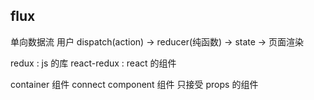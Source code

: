 ## flux
单向数据流
用户 dispatch(action) -> reducer(纯函数) -> state -> 页面渲染

redux        : js 的库
react-redux  : react 的组件

container 组件 connect
component 组件 只接受 props 的组件